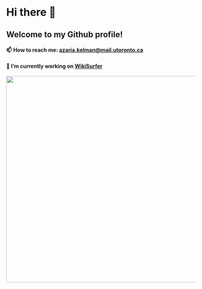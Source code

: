 # Hi there 👋
## Welcome to my Github profile!

#### 📫 How to reach me: azaria.kelman@mail.utoronto.ca
#### 🔭 I’m currently working on [WikiSurfer](https://azariak.github.io/WikiSurfer/)

<img src='https://github.com/azariak/azariak/assets/20154709/c27ef4b8-8ad6-453f-98ee-36477f7b4baa' width='550'>




<!--
**azariak/azariak** is a ✨ _special_ ✨ repository because its `README.md` (this file) appears on your GitHub profile.
[![Top Langs](https://github-readme-stats.vercel.app/api/top-langs/?username=azariak)](https://github.com/azariak/github-readme-stats)

Here are some ideas to get you started:

- 🔭 I’m currently working on ...
- 🌱 I’m currently learning ...
- 👯 I’m looking to collaborate on ...
- 🤔 I’m looking for help with ...
- 💬 Ask me about ...
- 📫 How to reach me: ...
- 😄 Pronouns: ...
- ⚡ Fun fact: ...
-->
